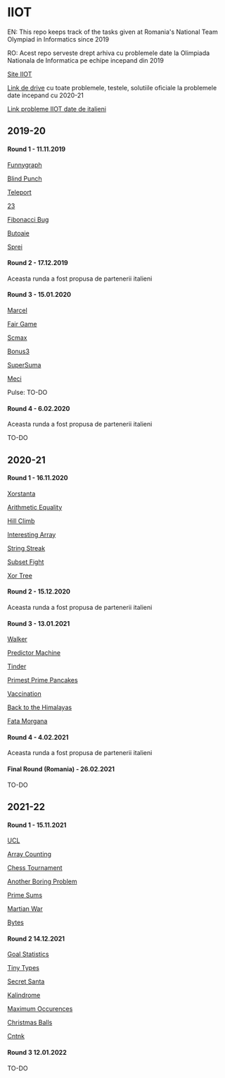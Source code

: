 # IIOT

EN: This repo keeps track of the tasks given at Romania's National Team Olympiad in Informatics since 2019

RO: Acest repo serveste drept arhiva cu problemele date la Olimpiada Nationala de Informatica pe echipe incepand din 2019

[Site IIOT](http://cni.nt.edu.ro/ioit/)

[Link de drive](https://drive.google.com/drive/folders/138n-GozNv95oDHVLAX9qHPqrgfDqwooc) cu toate problemele, testele, solutiile oficiale la problemele date incepand cu 2020-21

[Link probleme IIOT date de italieni](https://training.olinfo.it/#/tasks/1?tag=ois)

## 2019-20

#### Round 1 - 11.11.2019

[Funnygraph](https://www.infoarena.ro/problema/funnygraph)

[Blind Punch](https://www.infoarena.ro/problema/blindpunch)

[Teleport](https://www.infoarena.ro/problema/teleport)

[23](https://www.infoarena.ro/problema/23)

[Fibonacci Bug](https://www.infoarena.ro/problema/fibonaccibug)

[Butoaie](https://www.infoarena.ro/problema/butoaie)

[Sprei](https://www.infoarena.ro/problema/sprei)

#### Round 2 - 17.12.2019

Aceasta runda a fost propusa de partenerii italieni 

#### Round 3 - 15.01.2020

[Marcel](https://www.infoarena.ro/problema/marcel)

[Fair Game](https://www.infoarena.ro/problema/fairgame)

[Scmax](https://www.infoarena.ro/problema/scmax2)

[Bonus3](https://www.infoarena.ro/problema/bonus3)

[SuperSuma](https://www.infoarena.ro/problema/supersuma)

[Meci](https://www.infoarena.ro/problema/meci)

Pulse: TO-DO

#### Round 4 - 6.02.2020

Aceasta runda a fost propusa de partenerii italieni 

TO-DO
 
## 2020-21

#### Round 1 - 16.11.2020

[Xorstanta](https://www.pbinfo.ro/probleme/3641/xorstanta)

[Arithmetic Equality](https://www.pbinfo.ro/probleme/3635/arithmetic-equality)

[Hill Climb](https://www.pbinfo.ro/probleme/3636/hill-climb)

[Interesting Array](https://www.pbinfo.ro/probleme/3637/interesting-array)

[String Streak](https://www.pbinfo.ro/probleme/3638/string-streak)

[Subset Fight](https://www.pbinfo.ro/probleme/3639/subset-fight)

[Xor Tree](https://www.pbinfo.ro/probleme/3640/xor-tree)

#### Round 2 - 15.12.2020

Aceasta runda a fost propusa de partenerii italieni 

#### Round 3 - 13.01.2021

[Walker](https://www.pbinfo.ro/probleme/3682/walker)

[Predictor Machine](https://www.pbinfo.ro/probleme/3683/predictor-machine)

[Tinder](https://www.pbinfo.ro/probleme/3684/tinder)

[Primest Prime Pancakes](https://www.pbinfo.ro/probleme/3685/primest-prime-pancakes)

[Vaccination](https://www.pbinfo.ro/probleme/3686/vaccination)

[Back to the Himalayas](https://www.pbinfo.ro/probleme/3687/back-to-the-himalayas)

[Fata Morgana](https://www.pbinfo.ro/probleme/3688/fata-morgana)

#### Round 4 - 4.02.2021

Aceasta runda a fost propusa de partenerii italieni 

#### Final Round (Romania) - 26.02.2021

TO-DO

## 2021-22

#### Round 1 - 15.11.2021

[UCL](https://www.infoarena.ro/problema/ucl)

[Array Counting](https://www.infoarena.ro/problema/arraycounting)

[Chess Tournament](https://www.infoarena.ro/problema/chess)

[Another Boring Problem](https://www.infoarena.ro/problema/abp)

[Prime Sums](https://www.infoarena.ro/problema/primesums)

[Martian War](https://www.infoarena.ro/problema/martian-war)

[Bytes](https://www.infoarena.ro/problema/bytes)

#### Round 2 14.12.2021

[Goal Statistics](https://www.infoarena.ro/problema/expectedgoals)

[Tiny Types](https://www.infoarena.ro/problema/tinytypes)

[Secret Santa](https://www.infoarena.ro/problema/secretsanta)

[Kalindrome](https://www.infoarena.ro/problema/kalindrome)

[Maximum Occurences](https://www.infoarena.ro/problema/occurences)

[Christmas Balls](https://www.infoarena.ro/problema/christmas-balls)

[Cntnk](https://www.infoarena.ro/problema/cntnk)

#### Round 3 12.01.2022

TO-DO
